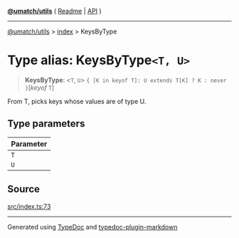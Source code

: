 [**@umatch/utils**](../../README.md) ( [Readme](../../README.md) \| [API](../../API.md) )

---

[@umatch/utils](../../API.md) > [index](../README.md) > KeysByType

# Type alias: KeysByType`<T, U>`

> **KeysByType**: \<`T`, `U`\> `{ [K in keyof T]: U extends T[K] ? K : never }`[*keyof* `T`]

From T, picks keys whose values are of type U.

## Type parameters

| Parameter |
| :-------- |
| `T`       |
| `U`       |

## Source

[src/index.ts:73](https://github.com/umatch-oficial/utils/blob/1dcf13d/src/index.ts#L73)

---

Generated using [TypeDoc](https://typedoc.org/) and [typedoc-plugin-markdown](https://www.npmjs.com/package/typedoc-plugin-markdown)
